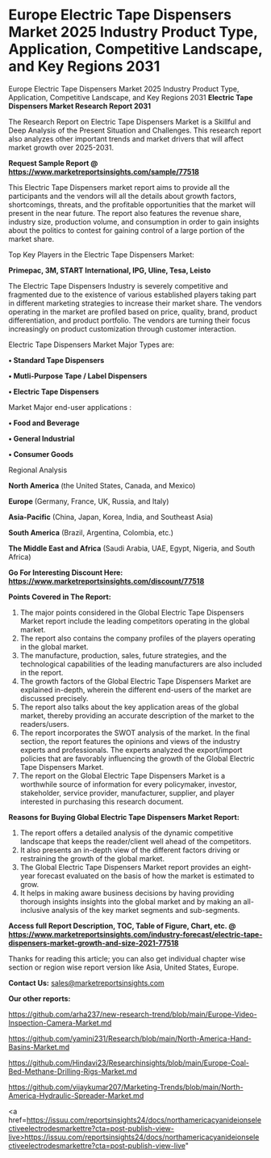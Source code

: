 # Europe Electric Tape Dispensers Market 2025 Industry Product Type, Application, Competitive Landscape, and Key Regions 2031
 Europe Electric Tape Dispensers Market 2025 Industry Product Type, Application, Competitive Landscape, and Key Regions 2031
<strong>Electric Tape Dispensers Market Research Report 2031</strong>

The Research Report on Electric Tape Dispensers Market is a Skillful and Deep Analysis of the Present Situation and Challenges. This research report also analyzes other important trends and market drivers that will affect market growth over 2025-2031.

<strong>Request Sample Report @ <a href=https://www.marketreportsinsights.com/sample/77518>https://www.marketreportsinsights.com/sample/77518</a></strong>

This Electric Tape Dispensers market report aims to provide all the participants and the vendors will all the details about growth factors, shortcomings, threats, and the profitable opportunities that the market will present in the near future. The report also features the revenue share, industry size, production volume, and consumption in order to gain insights about the politics to contest for gaining control of a large portion of the market share.

Top Key Players in the Electric Tape Dispensers Market:

<strong>Primepac, 3M, START International, IPG, Uline, Tesa, Leisto</strong>

The Electric Tape Dispensers Industry is severely competitive and fragmented due to the existence of various established players taking part in different marketing strategies to increase their market share. The vendors operating in the market are profiled based on price, quality, brand, product differentiation, and product portfolio. The vendors are turning their focus increasingly on product customization through customer interaction.

Electric Tape Dispensers Market Major Types are:

<strong>• Standard Tape Dispensers

• Mutli-Purpose Tape / Label Dispensers

• Electric Tape Dispensers</strong>

Market Major end-user applications :

<strong>• Food and Beverage

• General Industrial

• Consumer Goods</strong>

Regional Analysis

</u><strong><b>North America</b></strong> (the United States, Canada, and Mexico)

<strong><b>Europe </b></strong>(Germany, France, UK, Russia, and Italy)

<strong><b>Asia-Pacific</b></strong> (China, Japan, Korea, India, and Southeast Asia)

<strong><b>South America</b></strong> (Brazil, Argentina, Colombia, etc.)

<strong><b>The Middle East and Africa</b></strong> (Saudi Arabia, UAE, Egypt, Nigeria, and South Africa)

<strong>Go For Interesting Discount Here: <a href=https://www.marketreportsinsights.com/discount/77518>https://www.marketreportsinsights.com/discount/77518</a></strong>

<strong>Points Covered in The Report:</strong>
<ol>
  <li>The major points considered in the Global Electric Tape Dispensers Market report include the leading competitors operating in the global market.</li>
  <li>The report also contains the company profiles of the players operating in the global market.</li>
  <li>The manufacture, production, sales, future strategies, and the technological capabilities of the leading manufacturers are also included in the report.</li>
  <li>The growth factors of the Global Electric Tape Dispensers Market are explained in-depth, wherein the different end-users of the market are discussed precisely.</li>
  <li>The report also talks about the key application areas of the global market, thereby providing an accurate description of the market to the readers/users.</li>
  <li>The report incorporates the SWOT analysis of the market. In the final section, the report features the opinions and views of the industry experts and professionals. The experts analyzed the export/import policies that are favorably influencing the growth of the Global Electric Tape Dispensers Market.</li>
  <li>The report on the Global Electric Tape Dispensers Market is a worthwhile source of information for every policymaker, investor, stakeholder, service provider, manufacturer, supplier, and player interested in purchasing this research document.</li>
</ol>
<strong>Reasons for Buying Global Electric Tape Dispensers Market Report:</strong>

<ol>
  <li>The report offers a detailed analysis of the dynamic competitive landscape that keeps the reader/client well ahead of the competitors.</li>
  <li>It also presents an in-depth view of the different factors driving or restraining the growth of the global market.</li>
  <li>The Global Electric Tape Dispensers Market report provides an eight-year forecast evaluated on the basis of how the market is estimated to grow.</li>
  <li>It helps in making aware business decisions by having providing thorough insights insights into the global market and by making an all-inclusive analysis of the key market segments and sub-segments.</li>
</ol>
<strong>Access full Report Description, TOC, Table of Figure, Chart, etc. @ <a href=https://www.marketreportsinsights.com/industry-forecast/electric-tape-dispensers-market-growth-and-size-2021-77518>https://www.marketreportsinsights.com/industry-forecast/electric-tape-dispensers-market-growth-and-size-2021-77518</a></strong>


Thanks for reading this article; you can also get individual chapter wise section or region wise report version like Asia, United States, Europe.

<strong>Contact Us:</strong>
sales@marketreportsinsights.com

<strong>Our other reports:</strong>

<a href=https://github.com/arha237/new-research-trend/blob/main/Europe-Video-Inspection-Camera-Market.md>https://github.com/arha237/new-research-trend/blob/main/Europe-Video-Inspection-Camera-Market.md</a>

<a href=https://github.com/yamini231/Research/blob/main/North-America-Hand-Basins-Market.md>https://github.com/yamini231/Research/blob/main/North-America-Hand-Basins-Market.md</a>

<a href=https://github.com/Hindavi23/Researchinsights/blob/main/Europe-Coal-Bed-Methane-Drilling-Rigs-Market.md>https://github.com/Hindavi23/Researchinsights/blob/main/Europe-Coal-Bed-Methane-Drilling-Rigs-Market.md</a>

<a href=https://github.com/vijaykumar207/Marketing-Trends/blob/main/North-America-Hydraulic-Spreader-Market.md>https://github.com/vijaykumar207/Marketing-Trends/blob/main/North-America-Hydraulic-Spreader-Market.md</a>

<a href=https://issuu.com/reportsinsights24/docs/northamericacyanideionselectiveelectrodesmarkettre?cta=post-publish-view-live>https://issuu.com/reportsinsights24/docs/northamericacyanideionselectiveelectrodesmarkettre?cta=post-publish-view-live</a>"
